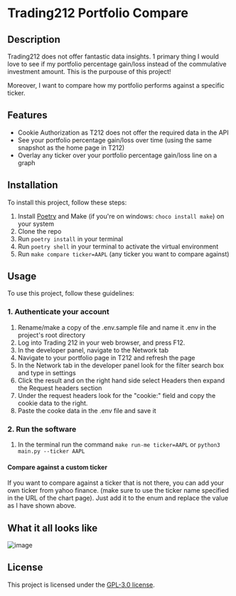 # Trading212 Portfolio Compare

## Description

Trading212 does not offer fantastic data insights. 1 primary thing I would love to see if my portfolio percentage gain/loss instead of the commulative investment amount. This is the purpouse of this project!

Moreover, I want to compare how my portfolio performs against a specific ticker.

## Features

- Cookie Authorization as T212 does not offer the required data in the API
- See your portfolio percentage gain/loss over time (using the same snapshot as the home page in T212)
- Overlay any ticker over your portfolio percentage gain/loss line on a graph

## Installation

To install this project, follow these steps:

1. Install [Poetry](https://python-poetry.org/docs/#installing-with-pipx) and Make (if you're on windows: `choco install make`) on your system
2. Clone the repo
3. Run `poetry install` in your terminal
4. Run `poetry shell` in your terminal to activate the virtual environment
5. Run `make compare ticker=AAPL` (any ticker you want to compare against)


## Usage

To use this project, follow these guidelines:

### 1. Authenticate your account
1. Rename/make a copy of the .env.sample file and name it .env in the project's root directory
2. Log into Trading 212 in your web browser, and press F12.
3. In the developer panel, navigate to the Network tab
4. Navigate to your portfolio page in T212 and refresh the page
5. In the Network tab in the developer panel look for the filter search box and type in settings
6. Click the result and on the right hand side select Headers then expand the Request headers section
7. Under the request headers look for the "cookie:" field and copy the cookie data to the right.
8. Paste the cooke data in the .env file and save it

### 2. Run the software
1. In the terminal run the command `make run-me ticker=AAPL` or `python3 main.py --ticker AAPL`

#### Compare against a custom ticker
If you want to compare against a ticker that is not there, you can add your own ticker from yahoo finance. (make sure to use the ticker name specified in the URL of the chart page). Just add it to the enum and replace the value as I have shown above.

## What it all looks like

![image](https://github.com/user-attachments/assets/56352ef6-aa1c-4dac-aae9-e6652ea01854)

## License

This project is licensed under the [GPL-3.0 license](https://github.com/ajcaldeira/trading212-portfolio-compare?tab=GPL-3.0-1-ov-file).
